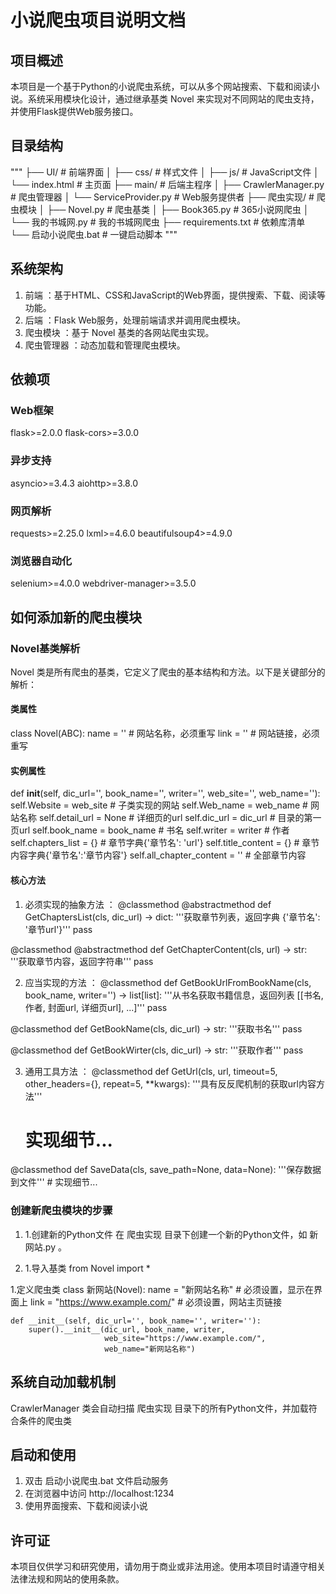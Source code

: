 # 小说爬虫项目说明文档

## 项目概述
本项目是一个基于Python的小说爬虫系统，可以从多个网站搜索、下载和阅读小说。系统采用模块化设计，通过继承基类 Novel 来实现对不同网站的爬虫支持，并使用Flask提供Web服务接口。


## 目录结构
"""
├── UI/                   # 前端界面
│   ├── css/              # 样式文件
│   ├── js/               # JavaScript文件
│   └── index.html        # 主页面
├── main/                 # 后端主程序
│   ├── CrawlerManager.py # 爬虫管理器
│   └── ServiceProvider.py # Web服务提供者
├── 爬虫实现/              # 爬虫模块
│   ├── Novel.py          # 爬虫基类
│   ├── Book365.py        # 365小说网爬虫
│   └── 我的书城网.py       # 我的书城网爬虫
├── requirements.txt      # 依赖库清单
└── 启动小说爬虫.bat        # 一键启动脚本
"""


## 系统架构
1.  前端 ：基于HTML、CSS和JavaScript的Web界面，提供搜索、下载、阅读等功能。
2.  后端 ：Flask Web服务，处理前端请求并调用爬虫模块。
3.  爬虫模块 ：基于 Novel 基类的各网站爬虫实现。
4.  爬虫管理器 ：动态加载和管理爬虫模块。


## 依赖项

### Web框架
flask>=2.0.0
flask-cors>=3.0.0

### 异步支持
asyncio>=3.4.3
aiohttp>=3.8.0

### 网页解析
requests>=2.25.0
lxml>=4.6.0
beautifulsoup4>=4.9.0

### 浏览器自动化
selenium>=4.0.0
webdriver-manager>=3.5.0


## 如何添加新的爬虫模块

### Novel基类解析
Novel 类是所有爬虫的基类，它定义了爬虫的基本结构和方法。以下是关键部分的解析：

#### 类属性
 class Novel(ABC):
    name = ''  # 网站名称，必须重写
    link = ''  # 网站链接，必须重写

#### 实例属性
def __init__(self, dic_url='', book_name='', writer='', web_site='', web_name=''):
    self.Website = web_site        # 子类实现的网站
    self.Web_name = web_name       # 网站名称
    self.detail_url = None         # 详细页的url
    self.dic_url = dic_url         # 目录的第一页url
    self.book_name = book_name     # 书名
    self.writer = writer           # 作者
    self.chapters_list = {}        # 章节字典{'章节名': 'url'}
    self.title_content = {}        # 章节内容字典{'章节名':'章节内容'}
    self.all_chapter_content = ''   # 全部章节内容

#### 核心方法
1. 必须实现的抽象方法 ：
@classmethod
@abstractmethod
def GetChaptersList(cls, dic_url) -> dict:
    '''获取章节列表，返回字典 {'章节名': '章节url'}'''
    pass

@classmethod
@abstractmethod
def GetChapterContent(cls, url) -> str:
    '''获取章节内容，返回字符串'''
    pass

2. 应当实现的方法 ：
@classmethod
def GetBookUrlFromBookName(cls, book_name, writer='') -> list[list]:
    '''从书名获取书籍信息，返回列表 [[书名, 作者, 封面url, 详细页url], ...]'''
    pass

@classmethod
def GetBookName(cls, dic_url) -> str:
    '''获取书名'''
    pass

@classmethod
def GetBookWirter(cls, dic_url) -> str:
    '''获取作者'''
    pass

3. 通用工具方法 ：
@classmethod
def GetUrl(cls, url, timeout=5, other_headers={}, repeat=5, **kwargs):
    '''具有反反爬机制的获取url内容方法'''
    # 实现细节...

@classmethod
def SaveData(cls, save_path=None, data=None):
    '''保存数据到文件'''
    # 实现细节...


### 创建新爬虫模块的步骤
1. 1.创建新的Python文件
在 爬虫实现 目录下创建一个新的Python文件，如 新网站.py 。

2. 1.导入基类
from Novel import *

1.定义爬虫类
class 新网站(Novel):
    name = "新网站名称"  # 必须设置，显示在界面上
    link = "https://www.example.com/"  # 必须设置，网站主页链接
    
    def __init__(self, dic_url='', book_name='', writer=''):
        super().__init__(dic_url, book_name, writer, 
                         web_site="https://www.example.com/", 
                         web_name="新网站名称")              


## 系统自动加载机制
CrawlerManager 类会自动扫描 爬虫实现 目录下的所有Python文件，并加载符合条件的爬虫类


## 启动和使用
1. 双击 启动小说爬虫.bat 文件启动服务
2. 在浏览器中访问 http://localhost:1234
3. 使用界面搜索、下载和阅读小说


## 许可证
本项目仅供学习和研究使用，请勿用于商业或非法用途。使用本项目时请遵守相关法律法规和网站的使用条款。

